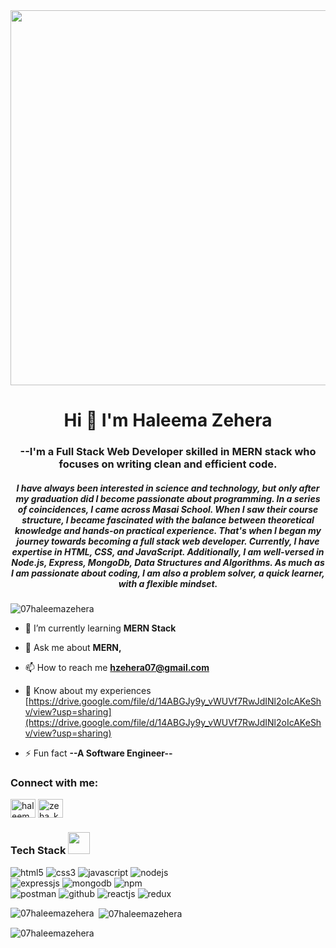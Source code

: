 

 <img src="https://cdn2.vectorstock.com/i/1000x1000/55/56/programming-web-banner-vector-26895556.jpg" width="1000" height="600"> 
 
<!--   <img src="https://gifer.com/JXA0.gif" width="1000" height="400" alt="nothing>  -->
<!-- ![This is an image](https://image.shutterstock.com/image-vector/set-web-development-doodles-vector-260nw-1305828340.jpg) -->
<!-- ![GIF](https://github.com/07HaleemaZehera/i.gifer.com/JXA0.gif) -->

<h1 align="center">Hi 👋 I'm Haleema Zehera</h1>
<p align="center">

<h3 align="center">--I'm a Full Stack Web Developer skilled in MERN stack who focuses on writing clean and efficient code.</h3>
<h5><center>I have always been interested in science and technology, but only after my graduation did I become passionate about programming. In a series of coincidences, I came across Masai School. When I saw their course structure, I became fascinated with the balance between theoretical knowledge and hands-on practical experience. That's when I began my journey towards becoming a full stack web developer. Currently, I have expertise in HTML, CSS, and JavaScript. Additionally, I am well-versed in Node.js, Express, MongoDb, Data Structures and Algorithms.
As much as I am passionate about coding, I am also a problem solver, a quick learner, with a flexible mindset.</center></h5>
<!-- ![This is an image](https://image.shutterstock.com/image-vector/set-web-development-doodles-vector-260nw-1305828340.jpg) -->
<!-- <img align="right" alt="Coding" width="400" src="https://cdn.dribbble.com/users/116207..."/> -->
<!-- <img src="https://your-image-url.type" width="100" height="100" align="right>  -->
<!--  ![ Alt text](https://i.gifer.com/JXA0.gif. gif) -->
 
<!-- <img  src="https://i.gifer.com/JXA0.gif" align="right" alt="coding" width="400"/> -->
<p align="left"> <img src="https://komarev.com/ghpvc/?username=07haleemazehera&label=Profile%20views&color=0e75b6&style=flat" alt="07haleemazehera" /> </p>

- 🌱 I’m currently learning **MERN Stack**

- 💬 Ask me about **MERN,**

- 📫 How to reach me **hzehera07@gmail.com**

- 📄 Know about my experiences [https://drive.google.com/file/d/14ABGJy9y_vWUVf7RwJdINl2oIcAKeShv/view?usp=sharing](https://drive.google.com/file/d/14ABGJy9y_vWUVf7RwJdINl2oIcAKeShv/view?usp=sharing)

- ⚡ Fun fact **--A Software Engineer--**

<h3 align="left">Connect with me:</h3>
<p align="left">
<a href="https://www.linkedin.com/in/haleema-zehera/" target="blank"><img align="center" src="https://raw.githubusercontent.com/rahuldkjain/github-profile-readme-generator/master/src/images/icons/Social/linked-in-alt.svg" alt="haleema zehera" height="30" width="40" /></a>
<a href="https://instagram.com/zeha_khan612" target="blank"><img align="center" src="https://raw.githubusercontent.com/rahuldkjain/github-profile-readme-generator/master/src/images/icons/Social/instagram.svg" alt="zeha_khan612" height="30" width="40" /></a>
</p>

<h3 align="left">Tech Stack
<img src="https://camo.githubusercontent.com/beb64ff21c883e318e4f5db5231c2ba4175705bea1c9249e82a41ab375db4f75/68747470733a2f2f6d65646961322e67697068792e636f6d2f6d656469612f51737347456d706b79454f684243623765312f67697068792e6769663f6369643d656366303565343761306e336769316266716e74716d6f62386739616964316f796a327772336473336d67373030626c267269643d67697068792e676966" width="35"/></i></h3>
<p>
<img src="https://img.shields.io/badge/HTML5-E34F26?style=for-the-badge&logo=html5&logoColor=white" alt="html5"/>
<img src="https://img.shields.io/badge/CSS3-1572B6?style=for-the-badge&logo=css3&logoColor=white" alt="css3"/>
<img src="https://img.shields.io/badge/JavaScript-323330?style=for-the-badge&logo=javascript&logoColor=F7DF1E" alt="javascript"/>
<img src="https://img.shields.io/badge/Node.js-339933?style=for-the-badge&logo=nodedotjs&logoColor=white" alt="nodejs" /><br>
<img src="https://img.shields.io/badge/Express.js-000000?style=for-the-badge&logo=express&logoColor=white" alt="expressjs"/>
<img src="https://img.shields.io/badge/MongoDB-4EA94B?style=for-the-badge&logo=mongodb&logoColor=white" alt="mongodb"/>
<img src="https://img.shields.io/badge/npm-CB3837?style=for-the-badge&logo=npm&logoColor=white" alt="npm"/><br>
<img src="https://img.shields.io/badge/Postman-FF6C37?style=for-the-badge&logo=Postman&logoColor=white" alt="postman"/>
<img src="https://img.shields.io/badge/GitHub-100000?style=for-the-badge&logo=github&logoColor=white" alt="github"/>
<img src="https://img.shields.io/badge/React-20232A?style=for-the-badge&logo=react&logoColor=61DAFB" alt="reactjs" />
<img src="https://img.shields.io/badge/Redux-593D88?style=for-the-badge&logo=redux&logoColor=white" alt="redux" />

</p>
 </p>

<p><img align="left" src="https://github-readme-stats.vercel.app/api/top-langs?username=07HaleemaZehera&show_icons=true&locale=en&layout=compact" alt="07haleemazehera" /></p>

<p>&nbsp;<img align="center" src="https://github-readme-stats.vercel.app/api?username=07HaleemaZehera&show_icons=true&locale=en" alt="07haleemazehera" /></p>

<p><img align="center" src="https://github-readme-streak-stats.herokuapp.com/?user=07HaleemaZehera&" alt="07haleemazehera" /></p>

